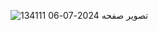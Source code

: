 ![تصویر صفحه 2024-07-06 134111](https://github.com/Mr-Banana-2045/PsFetch/assets/109140672/6422cea2-03a4-462b-958d-6d952ea34b42)

